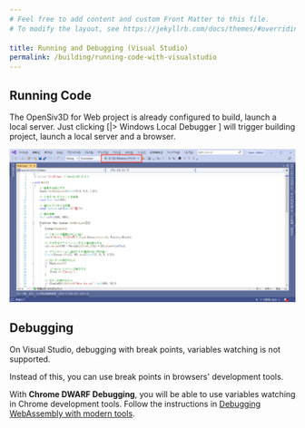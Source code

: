```yaml
---
# Feel free to add content and custom Front Matter to this file.
# To modify the layout, see https://jekyllrb.com/docs/themes/#overriding-theme-defaults

title: Running and Debugging (Visual Studio)
permalink: /building/running-code-with-visualstudio
---
```


## Running Code

The OpenSiv3D for Web project is already configured to build, launch a local server.
Just clicking \[|> Windows Local Debugger \] will trigger building project, launch a local server and a browser.

![SmartScreen2](/assets/img/building/running-code-with-visualstudio/run-on-vs-1.png)

## Debugging

On Visual Studio, debugging with break points, variables watching is not supported.

Instead of this, you can use break points in browsers' development tools.

With **Chrome DWARF Debugging**, you will be able to use variables watching in Chrome development tools.
Follow the instructions in [Debugging WebAssembly with modern tools](https://developer.chrome.com/blog/wasm-debugging-2020/).
